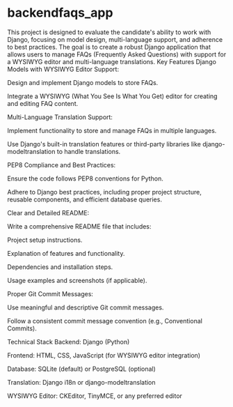 # backendfaqs_app
This project is designed to evaluate the candidate's ability to work with Django, focusing on model design, multi-language support, and adherence to best practices. The goal is to create a robust Django application that allows users to manage FAQs (Frequently Asked Questions) with support for a WYSIWYG editor and multi-language translations. 
Key Features
Django Models with WYSIWYG Editor Support:

Design and implement Django models to store FAQs.

Integrate a WYSIWYG (What You See Is What You Get) editor for creating and editing FAQ content.

Multi-Language Translation Support:

Implement functionality to store and manage FAQs in multiple languages.

Use Django's built-in translation features or third-party libraries like django-modeltranslation to handle translations.

PEP8 Compliance and Best Practices:

Ensure the code follows PEP8 conventions for Python.

Adhere to Django best practices, including proper project structure, reusable components, and efficient database queries.

Clear and Detailed README:

Write a comprehensive README file that includes:

Project setup instructions.

Explanation of features and functionality.

Dependencies and installation steps.

Usage examples and screenshots (if applicable).

Proper Git Commit Messages:

Use meaningful and descriptive Git commit messages.

Follow a consistent commit message convention (e.g., Conventional Commits).

Technical Stack
Backend: Django (Python)

Frontend: HTML, CSS, JavaScript (for WYSIWYG editor integration)

Database: SQLite (default) or PostgreSQL (optional)

Translation: Django i18n or django-modeltranslation

WYSIWYG Editor: CKEditor, TinyMCE, or any preferred editor
